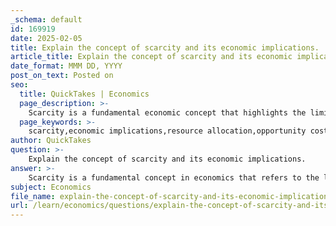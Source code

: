 ```yaml
---
_schema: default
id: 169919
date: 2025-02-05
title: Explain the concept of scarcity and its economic implications.
article_title: Explain the concept of scarcity and its economic implications.
date_format: MMM DD, YYYY
post_on_text: Posted on
seo:
  title: QuickTakes | Economics
  page_description: >-
    Scarcity is a fundamental economic concept that highlights the limited availability of resources versus unlimited wants and needs, influencing resource allocation, decision-making, and economic relationships.
  page_keywords: >-
    scarcity,economic implications,resource allocation,opportunity cost,marginal thinking,incentives,value assignment,economic relationships,global trade
author: QuickTakes
question: >-
    Explain the concept of scarcity and its economic implications.
answer: >-
    Scarcity is a fundamental concept in economics that refers to the limited availability of resources in relation to the unlimited wants and needs of individuals and society. This imbalance between finite resources and infinite desires necessitates choices about how to allocate resources effectively. The implications of scarcity are profound and multifaceted, influencing various aspects of economic theory and practice.\n\n### Key Implications of Scarcity:\n\n1. **Resource Allocation**: Scarcity forces individuals, businesses, and governments to make decisions about how to allocate limited resources. This can lead to competition for resources, as seen in cases of water scarcity where agricultural practices and urban planning are heavily influenced by the availability of water.\n\n2. **Opportunity Cost**: The concept of opportunity cost is intrinsically linked to scarcity. When a choice is made to allocate resources in one direction, the next best alternative that is forgone represents the opportunity cost. Understanding opportunity costs is crucial for effective decision-making, as it helps individuals and organizations evaluate the trade-offs involved in their choices.\n\n3. **Marginal Thinking**: Scarcity encourages decision-making at the margin, where individuals and businesses assess the additional benefits and costs of a decision. This principle helps in understanding how incremental changes can impact overall economic outcomes, guiding choices that maximize utility or profit.\n\n4. **Incentives**: Scarcity shapes incentives in the economy. When resources are scarce, the value of those resources tends to increase, leading to higher prices. This can incentivize producers to supply more of a good or service, while also influencing consumer behavior as they adjust their purchasing decisions based on price changes.\n\n5. **Value Assignment**: The interaction between scarcity and consumer preferences plays a critical role in how value is assigned to goods and services. Scarcity can elevate the perceived value of a product, particularly if it is highly desired. For example, rare collectibles often command high prices due to their limited availability and desirability among collectors.\n\n6. **Economic Relationships**: Scarcity affects economic relationships on both micro and macro levels. It influences how businesses compete, how consumers behave, and how governments formulate policies. Understanding scarcity is essential for analyzing real-world economic issues and developing strategies to address them.\n\n7. **Global Trade**: On a global scale, scarcity can drive trade dynamics. Countries may specialize in producing goods for which they have a comparative advantage, allowing them to trade for other goods that are scarce in their own regions. This specialization and trade can enhance overall economic efficiency and growth.\n\nIn summary, scarcity is a central theme in economics that shapes decision-making, resource allocation, and economic relationships. Its implications extend to opportunity costs, marginal thinking, incentives, and the assignment of value, making it essential for understanding both individual choices and broader economic systems.
subject: Economics
file_name: explain-the-concept-of-scarcity-and-its-economic-implications.md
url: /learn/economics/questions/explain-the-concept-of-scarcity-and-its-economic-implications
---
```


&nbsp;